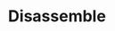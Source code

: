 ---
title: "Disassemble"

spell:
  schools:
    - name:        "Transmutation"
      subschools:  []
      descriptors: []
  classes:
    - name:  "Cleric"
      abbr:  "Clr"
      level: 5
    - name:  "Sorcerer/Wizard"
      abbr:  "Sor/Wiz"
      level: 5
  components:         [V, S, F]
  castingTime:        "1 standard action"
  range:              "Close (25 ft. + 5 ft./2 levels)"
  target:             "One construct or animated object within range"
  duration:           "Instantaneous"
  savingThrow:        "Fortitude negates (object)"
  spellResistance:    "Yes"
  focus:              "A small wrench."
  description:        |
    Upon completion of this spell, the caster gestures toward the intended target, which must make a Fortitude save. If the save fails, the target suffers various effects according to the following table:

    |---
    | HD | Effect
    |-|-
    | Equal to caster level | Stunned for 1 round. This is an exception to the rule that constructs and animated objects are immune to stunning attacks.
    | Up to caster level -1 | Slowed for 1d4 rounds, stunned 1 round
    | Up to caster level -5 | Paralyzed for 2d4 rounds, slowed 1d4 rounds, stunned 1 round
    | Up to caster level -10 | "Killed" - The target is no longer considered a construct or animated object. It becomes a mundane item. (i.e. - Iron golem becomes a statue.)
    {: .table .table-bordered .table-hover }
---